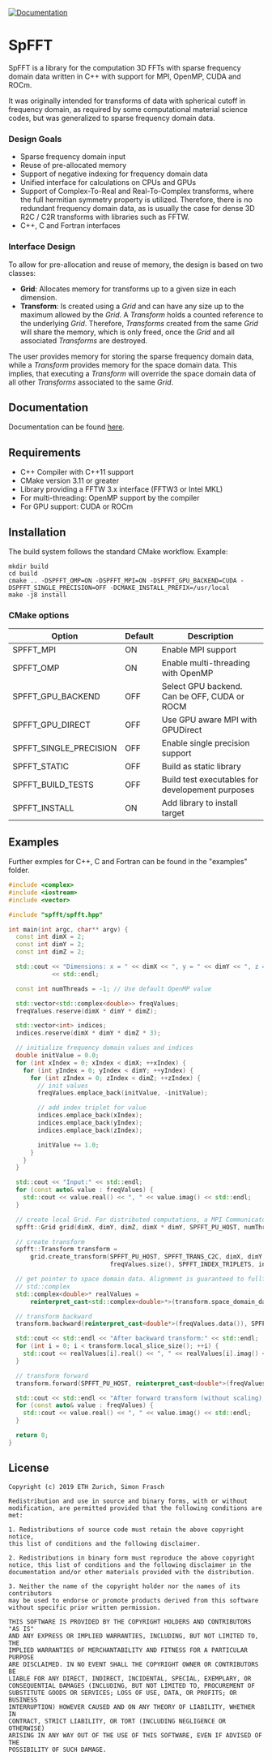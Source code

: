 [![Documentation](https://readthedocs.org/projects/spfft/badge/?version=latest)](https://spfft.readthedocs.io/en/latest/?badge=latest)

# SpFFT
SpFFT is a library for the computation 3D FFTs with sparse frequency domain data written in C++ with support for MPI, OpenMP, CUDA and ROCm.

It was originally intended for transforms of data with spherical cutoff in frequency domain, as required by some computational material science codes, but was generalized to sparse frequency domain data.


### Design Goals
- Sparse frequency domain input
- Reuse of pre-allocated memory
- Support of negative indexing for frequency domain data
- Unified interface for calculations on CPUs and GPUs
- Support of Complex-To-Real and Real-To-Complex transforms, where the full hermitian symmetry property is utilized. Therefore, there is no redundant frequency domain data, as is usually the case for dense 3D R2C / C2R transforms with libraries such as FFTW.
- C++, C and Fortran interfaces

### Interface Design
To allow for pre-allocation and reuse of memory, the design is based on two classes:

- **Grid**: Allocates memory for transforms up to a given size in each dimension.
- **Transform**: Is created using a *Grid* and can have any size up to the maximum allowed by the *Grid*. A *Transform* holds a counted reference to the underlying *Grid*. Therefore, *Transforms* created from the same *Grid* will share the memory, which is only freed, once the *Grid* and all associated *Transforms* are destroyed.

The user provides memory for storing the sparse frequency domain data, while a *Transform* provides memory for the space domain data. This implies, that executing a *Transform* will override the space domain data of all other *Transforms* associated to the same *Grid*.

## Documentation
Documentation can be found [here](https://spfft.readthedocs.io/en/latest/).

## Requirements
- C++ Compiler with C++11 support
- CMake version 3.11 or greater
- Library providing a FFTW 3.x interface (FFTW3 or Intel MKL)
- For multi-threading: OpenMP support by the compiler
- For GPU support: CUDA or ROCm

## Installation
The build system follows the standard CMake workflow. Example:
```console
mkdir build
cd build
cmake .. -DSPFFT_OMP=ON -DSPFFT_MPI=ON -DSPFFT_GPU_BACKEND=CUDA -DSPFFT_SINGLE_PRECISION=OFF -DCMAKE_INSTALL_PREFIX=/usr/local
make -j8 install
```

### CMake options
| Option                 | Default | Description                                      |
|------------------------|---------|--------------------------------------------------|
| SPFFT_MPI              | ON      | Enable MPI support                               |
| SPFFT_OMP              | ON      | Enable multi-threading with OpenMP               |
| SPFFT_GPU_BACKEND      | OFF     | Select GPU backend. Can be OFF, CUDA or ROCM     |
| SPFFT_GPU_DIRECT       | OFF     | Use GPU aware MPI with GPUDirect                 |
| SPFFT_SINGLE_PRECISION | OFF     | Enable single precision support                  |
| SPFFT_STATIC           | OFF     | Build as static library                          |
| SPFFT_BUILD_TESTS      | OFF     | Build test executables for developement purposes |
| SPFFT_INSTALL          | ON      | Add library to install target                    |

## Examples
Further exmples for C++, C and Fortran can be found in the "examples" folder.
```cpp
#include <complex>
#include <iostream>
#include <vector>

#include "spfft/spfft.hpp"

int main(int argc, char** argv) {
  const int dimX = 2;
  const int dimY = 2;
  const int dimZ = 2;

  std::cout << "Dimensions: x = " << dimX << ", y = " << dimY << ", z = " << dimZ << std::endl
            << std::endl;

  const int numThreads = -1; // Use default OpenMP value

  std::vector<std::complex<double>> freqValues;
  freqValues.reserve(dimX * dimY * dimZ);

  std::vector<int> indices;
  indices.reserve(dimX * dimY * dimZ * 3);

  // initialize frequency domain values and indices
  double initValue = 0.0;
  for (int xIndex = 0; xIndex < dimX; ++xIndex) {
    for (int yIndex = 0; yIndex < dimY; ++yIndex) {
      for (int zIndex = 0; zIndex < dimZ; ++zIndex) {
        // init values
        freqValues.emplace_back(initValue, -initValue);

        // add index triplet for value
        indices.emplace_back(xIndex);
        indices.emplace_back(yIndex);
        indices.emplace_back(zIndex);

        initValue += 1.0;
      }
    }
  }

  std::cout << "Input:" << std::endl;
  for (const auto& value : freqValues) {
    std::cout << value.real() << ", " << value.imag() << std::endl;
  }

  // create local Grid. For distributed computations, a MPI Communicator has to be provided
  spfft::Grid grid(dimX, dimY, dimZ, dimX * dimY, SPFFT_PU_HOST, numThreads);

  // create transform
  spfft::Transform transform =
      grid.create_transform(SPFFT_PU_HOST, SPFFT_TRANS_C2C, dimX, dimY, dimZ, dimZ,
                            freqValues.size(), SPFFT_INDEX_TRIPLETS, indices.data());

  // get pointer to space domain data. Alignment is guaranteed to fullfill requirements for
  // std::complex
  std::complex<double>* realValues =
      reinterpret_cast<std::complex<double>*>(transform.space_domain_data(SPFFT_PU_HOST));

  // transform backward
  transform.backward(reinterpret_cast<double*>(freqValues.data()), SPFFT_PU_HOST);

  std::cout << std::endl << "After backward transform:" << std::endl;
  for (int i = 0; i < transform.local_slice_size(); ++i) {
    std::cout << realValues[i].real() << ", " << realValues[i].imag() << std::endl;
  }

  // transform forward
  transform.forward(SPFFT_PU_HOST, reinterpret_cast<double*>(freqValues.data()), SPFFT_NO_SCALING);

  std::cout << std::endl << "After forward transform (without scaling):" << std::endl;
  for (const auto& value : freqValues) {
    std::cout << value.real() << ", " << value.imag() << std::endl;
  }

  return 0;
}
```

## License

```
Copyright (c) 2019 ETH Zurich, Simon Frasch

Redistribution and use in source and binary forms, with or without
modification, are permitted provided that the following conditions are met:

1. Redistributions of source code must retain the above copyright notice,
this list of conditions and the following disclaimer.

2. Redistributions in binary form must reproduce the above copyright
notice, this list of conditions and the following disclaimer in the
documentation and/or other materials provided with the distribution.

3. Neither the name of the copyright holder nor the names of its contributors
may be used to endorse or promote products derived from this software
without specific prior written permission.

THIS SOFTWARE IS PROVIDED BY THE COPYRIGHT HOLDERS AND CONTRIBUTORS "AS IS"
AND ANY EXPRESS OR IMPLIED WARRANTIES, INCLUDING, BUT NOT LIMITED TO, THE
IMPLIED WARRANTIES OF MERCHANTABILITY AND FITNESS FOR A PARTICULAR PURPOSE
ARE DISCLAIMED. IN NO EVENT SHALL THE COPYRIGHT OWNER OR CONTRIBUTORS BE
LIABLE FOR ANY DIRECT, INDIRECT, INCIDENTAL, SPECIAL, EXEMPLARY, OR
CONSEQUENTIAL DAMAGES (INCLUDING, BUT NOT LIMITED TO, PROCUREMENT OF
SUBSTITUTE GOODS OR SERVICES; LOSS OF USE, DATA, OR PROFITS; OR BUSINESS
INTERRUPTION) HOWEVER CAUSED AND ON ANY THEORY OF LIABILITY, WHETHER IN
CONTRACT, STRICT LIABILITY, OR TORT (INCLUDING NEGLIGENCE OR OTHERWISE)
ARISING IN ANY WAY OUT OF THE USE OF THIS SOFTWARE, EVEN IF ADVISED OF THE
POSSIBILITY OF SUCH DAMAGE.
```
